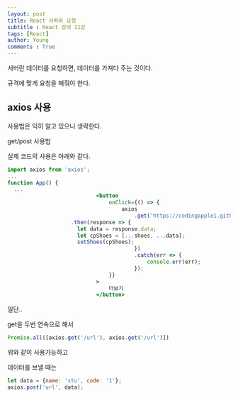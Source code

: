 ```yaml
---
layout: post
title: React 서버와 요청
subtitle : React 강의 11강
tags: [React]
author: Young
comments : True
---
```


서버란
데이터를 요청하면, 데이터를 가져다 주는 것이다. 

규격에 맞게 요청을 해줘야 한다.

## axios 사용

사용법은 익히 알고 있으니 생략한다.

get/post 사용법

실제 코드의 사용은 아래와 같다.

```jsx
import axios from 'axios';
...
function App() {
  ...
							<button
								onClick={() => {
									axios
										.get('https://codingapple1.github.io/shop/data2.json')
                    .then(response => {
                      let data = response.data;
                      let cpShoes = [...shoes, ...data];
                      setShoes(cpShoes);
										})
										.catch(err => {
											console.err(err);
										});
								}}
							>
								더보기
							</button>
```


일단..

get을 두번 연속으로 해서 
```js
Promise.all([axios.get('/url'), axios.get('/url')])
```

위와 같이 사용가능하고

데이터를 보낼 때는 
```js
let data = {name: 'stu', code: '1'};
axios.post('url', data);
```

